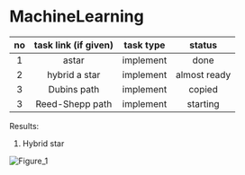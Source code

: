 # MachineLearning
   |no |  task link (if given) |  task type   | status |
   |:-:| :-------------------: | :-------------------: | :-----------: |
   | 1 | astar | implement |     done      |
   | 2 | hybrid a star | implement |    almost ready      |
   | 3 | Dubins path | implement |     copied      |
   | 3 | Reed-Shepp path | implement |     starting      |
   
   
   Results:
   
   1. Hybrid star
   
   ![Figure_1](https://user-images.githubusercontent.com/24115387/119111985-9128e280-ba5e-11eb-8148-a5e0168e068d.png)

